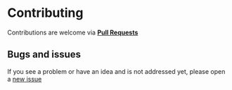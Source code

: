 # Contributing

Contributions are welcome via [**Pull Requests**](https://github.com/segundofdez/normalize.less/pulls)

## Bugs and issues

If you see a problem or have an idea and is not addressed yet, please open a [new issue](https://github.com/segundofdez/normalize.less/issues)
